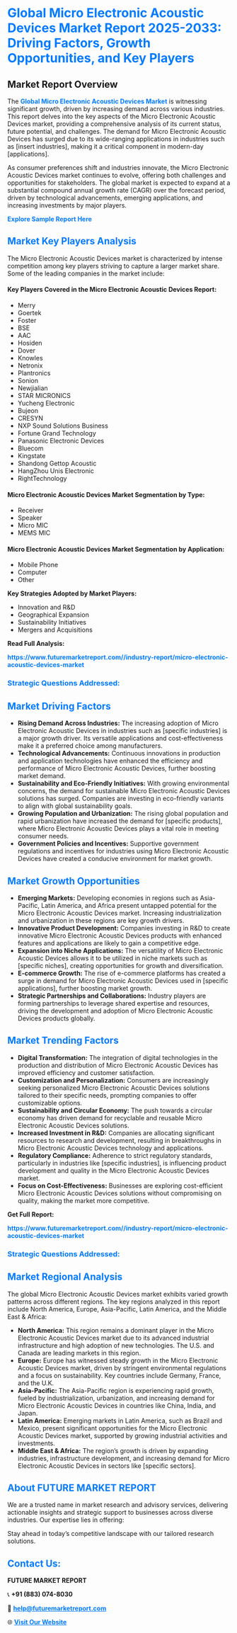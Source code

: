 <h1 style="color: #007BFF;">Global Micro Electronic Acoustic Devices Market Report 2025-2033: Driving Factors, Growth Opportunities, and Key Players</h1>

<section id="overview">
<h2>Market Report Overview</h2>
<p>The <a href="https://www.futuremarketreport.com//industry-report/micro-electronic-acoustic-devices-market" style="color: #007BFF; text-decoration: none;"><strong>Global Micro Electronic Acoustic Devices Market</strong></a> is witnessing significant growth, driven by increasing demand across various industries. This report delves into the key aspects of the Micro Electronic Acoustic Devices market, providing a comprehensive analysis of its current status, future potential, and challenges. The demand for Micro Electronic Acoustic Devices has surged due to its wide-ranging applications in industries such as [insert industries], making it a critical component in modern-day [applications].</p>
<p>As consumer preferences shift and industries innovate, the Micro Electronic Acoustic Devices market continues to evolve, offering both challenges and opportunities for stakeholders. The global market is expected to expand at a substantial compound annual growth rate (CAGR) over the forecast period, driven by technological advancements, emerging applications, and increasing investments by major players.</p>
</section>

<section id="overview">
<p><a href="https://www.futuremarketreport.com//request-sample/reportId=82992" style="color: #007BFF; text-decoration: none;"><strong>Explore Sample Report Here</strong></a></p>
</section>

<section id="key-players">
<h2 style="color: #007BFF;">Market Key Players Analysis</h2>
<p>The Micro Electronic Acoustic Devices market is characterized by intense competition among key players striving to capture a larger market share. Some of the leading companies in the market include:</p>
<h4>Key Players Covered in the Micro Electronic Acoustic Devices Report:</h4>
<ul><li>Merry</li><li>Goertek</li><li>Foster</li><li>BSE</li><li>AAC</li><li>Hosiden</li><li>Dover</li><li>Knowles</li><li>Netronix</li><li>Plantronics</li><li>Sonion</li><li>Newjialian</li><li>STAR MICRONICS</li><li>Yucheng Electronic</li><li>Bujeon</li><li>CRESYN</li><li>NXP Sound Solutions Business</li><li>Fortune Grand Technology</li><li>Panasonic Electronic Devices</li><li>Bluecom</li><li>Kingstate</li><li>Shandong Gettop Acoustic</li><li>HangZhou Unis Electronic</li><li>RightTechnology</li></ul>
<h4>Micro Electronic Acoustic Devices Market Segmentation by Type:</h4>
<ul><li>Receiver</li><li>Speaker</li><li>Micro MIC</li><li>MEMS MIC</li></ul>

<h4>Micro Electronic Acoustic Devices Market Segmentation by Application:</h4>
<ul><li>Mobile Phone</li><li>Computer</li><li>Other</li></ul>
<p><strong>Key Strategies Adopted by Market Players:</strong></p>
<ul>
<li>Innovation and R&D</li>
<li>Geographical Expansion</li>
<li>Sustainability Initiatives</li>
<li>Mergers and Acquisitions</li>
</ul>
</section>

<section>
<p><strong>Read Full Analysis: </strong></p><a href="https://www.futuremarketreport.com//industry-report/micro-electronic-acoustic-devices-market" style="color: #007BFF; text-decoration: none;"><strong>https://www.futuremarketreport.com//industry-report/micro-electronic-acoustic-devices-market</strong></a>
<h3 style="color: #007BFF;">Strategic Questions Addressed:</h3>
</section>

<section id="driving-factors">
<h2 style="color: #007BFF;">Market Driving Factors</h2>
<ul>
<li><strong>Rising Demand Across Industries:</strong> The increasing adoption of Micro Electronic Acoustic Devices in industries such as [specific industries] is a major growth driver. Its versatile applications and cost-effectiveness make it a preferred choice among manufacturers.</li>
<li><strong>Technological Advancements:</strong> Continuous innovations in production and application technologies have enhanced the efficiency and performance of Micro Electronic Acoustic Devices, further boosting market demand.</li>
<li><strong>Sustainability and Eco-Friendly Initiatives:</strong> With growing environmental concerns, the demand for sustainable Micro Electronic Acoustic Devices solutions has surged. Companies are investing in eco-friendly variants to align with global sustainability goals.</li>
<li><strong>Growing Population and Urbanization:</strong> The rising global population and rapid urbanization have increased the demand for [specific products], where Micro Electronic Acoustic Devices plays a vital role in meeting consumer needs.</li>
<li><strong>Government Policies and Incentives:</strong> Supportive government regulations and incentives for industries using Micro Electronic Acoustic Devices have created a conducive environment for market growth.</li>
</ul>
</section>

<section id="growth-opportunities">
<h2 style="color: #007BFF;">Market Growth Opportunities</h2>
<ul>
<li><strong>Emerging Markets:</strong> Developing economies in regions such as Asia-Pacific, Latin America, and Africa present untapped potential for the Micro Electronic Acoustic Devices market. Increasing industrialization and urbanization in these regions are key growth drivers.</li>
<li><strong>Innovative Product Development:</strong> Companies investing in R&D to create innovative Micro Electronic Acoustic Devices products with enhanced features and applications are likely to gain a competitive edge.</li>
<li><strong>Expansion into Niche Applications:</strong> The versatility of Micro Electronic Acoustic Devices allows it to be utilized in niche markets such as [specific niches], creating opportunities for growth and diversification.</li>
<li><strong>E-commerce Growth:</strong> The rise of e-commerce platforms has created a surge in demand for Micro Electronic Acoustic Devices used in [specific applications], further boosting market growth.</li>
<li><strong>Strategic Partnerships and Collaborations:</strong> Industry players are forming partnerships to leverage shared expertise and resources, driving the development and adoption of Micro Electronic Acoustic Devices products globally.</li>
</ul>
</section>

<section id="trending-factors">
<h2 style="color: #007BFF;">Market Trending Factors</h2>
<ul>
<li><strong>Digital Transformation:</strong> The integration of digital technologies in the production and distribution of Micro Electronic Acoustic Devices has improved efficiency and customer satisfaction.</li>
<li><strong>Customization and Personalization:</strong> Consumers are increasingly seeking personalized Micro Electronic Acoustic Devices solutions tailored to their specific needs, prompting companies to offer customizable options.</li>
<li><strong>Sustainability and Circular Economy:</strong> The push towards a circular economy has driven demand for recyclable and reusable Micro Electronic Acoustic Devices solutions.</li>
<li><strong>Increased Investment in R&D:</strong> Companies are allocating significant resources to research and development, resulting in breakthroughs in Micro Electronic Acoustic Devices technology and applications.</li>
<li><strong>Regulatory Compliance:</strong> Adherence to strict regulatory standards, particularly in industries like [specific industries], is influencing product development and quality in the Micro Electronic Acoustic Devices market.</li>
<li><strong>Focus on Cost-Effectiveness:</strong> Businesses are exploring cost-efficient Micro Electronic Acoustic Devices solutions without compromising on quality, making the market more competitive.</li>
</ul>
</section>

<section>
<p><strong>Get Full Report: </strong></p><a href="https://www.futuremarketreport.com//industry-report/micro-electronic-acoustic-devices-market" style="color: #007BFF; text-decoration: none;"><strong>https://www.futuremarketreport.com//industry-report/micro-electronic-acoustic-devices-market</strong></a>
<h3 style="color: #007BFF;">Strategic Questions Addressed:</h3>
</section>


<section id="regional-analysis">
<h2 style="color: #007BFF;">Market Regional Analysis</h2>
<p>The global Micro Electronic Acoustic Devices market exhibits varied growth patterns across different regions. The key regions analyzed in this report include North America, Europe, Asia-Pacific, Latin America, and the Middle East & Africa:</p>
<ul>
<li><strong>North America:</strong> This region remains a dominant player in the Micro Electronic Acoustic Devices market due to its advanced industrial infrastructure and high adoption of new technologies. The U.S. and Canada are leading markets in this region.</li>
<li><strong>Europe:</strong> Europe has witnessed steady growth in the Micro Electronic Acoustic Devices market, driven by stringent environmental regulations and a focus on sustainability. Key countries include Germany, France, and the U.K.</li>
<li><strong>Asia-Pacific:</strong> The Asia-Pacific region is experiencing rapid growth, fueled by industrialization, urbanization, and increasing demand for Micro Electronic Acoustic Devices in countries like China, India, and Japan.</li>
<li><strong>Latin America:</strong> Emerging markets in Latin America, such as Brazil and Mexico, present significant opportunities for the Micro Electronic Acoustic Devices market, supported by growing industrial activities and investments.</li>
<li><strong>Middle East & Africa:</strong> The region’s growth is driven by expanding industries, infrastructure development, and increasing demand for Micro Electronic Acoustic Devices in sectors like [specific sectors].</li>
</ul>
</section>

<footer>
<h2 style="color: #007BFF;">About FUTURE MARKET REPORT</h2>
<p>We are a trusted name in market research and advisory services, delivering actionable insights and strategic support to businesses across diverse industries. Our expertise lies in offering:</p>

<p>Stay ahead in today’s competitive landscape with our tailored research solutions.</p>

<h2 style="color: #007BFF;">Contact Us:</h2>
<p><strong>FUTURE MARKET REPORT</strong></p>
<p>📞 <strong>+91 (883) 074-8030</strong></p>
<p>📧 <strong><a href="mailto:help@futuremarketreport.com" style="color: #007BFF;">help@futuremarketreport.com</a></strong></p>
<p>🌐 <strong><a href="https://www.futuremarketreport.com/" style="color: #007BFF;">Visit Our Website</a></strong></p>
</footer>